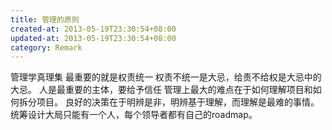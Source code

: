 ```yaml
---
title: 管理的原则
created-at: 2013-05-19T23:30:54+08:00
updated-at: 2013-05-19T23:30:54+08:00
category: Remark
---
```


管理学真理集
最重要的就是权责统一
权责不统一是大忌，给责不给权是大忌中的大忌。
人是最重要的主体，要给予信任
管理上最大的难点在于如何理解项目和如何拆分项目。
良好的决策在于明辨是非，明辨基于理解，而理解是最难的事情。
统筹设计大局只能有一个人，每个领导者都有自己的roadmap。
